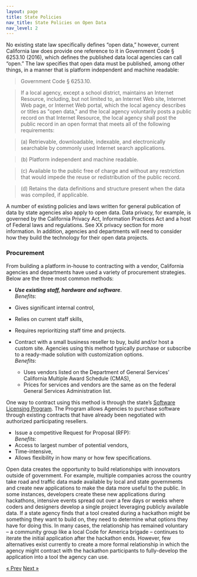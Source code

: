 ```yaml
---
layout: page
title: State Policies 
nav_title: State Policies on Open Data
nav_level: 2
---
```


No existing state law specifically defines “open data,” however, current California law does provide one reference to it in Government Code § 6253.10 (2016), which defines the published data local agencies can call “open.” The law specifies that open data must be published, among other things, in a manner that is platform independent and machine readable:

>Government Code § 6253.10.

>If a local agency, except a school district, maintains an Internet Resource, including, but not limited to, an Internet Web site, Internet Web page, or Internet Web portal, which the local agency describes or titles as "open data," and the local agency voluntarily posts a public record on that Internet Resource, the local agency shall post the public record in an open format that meets all of the following requirements:

> (a) Retrievable, downloadable, indexable, and electronically searchable by commonly used Internet search applications.

> (b) Platform independent and machine readable.

> (c) Available to the public free of charge and without any restriction that would impede the reuse or redistribution of the public record.

> (d) Retains the data definitions and structure present when the data was compiled, if applicable.

A number of existing policies and laws written for general publication of data by state agencies also apply to open data.  Data privacy, for example, is governed by the California Privacy Act, Information Practices Act and a host of Federal laws and regulations. See XX privacy section for more information. In addition, agencies and departments will need to consider how they build the technology for their open data projects.  

### Procurement 

From building a platform in-house to contracting with a vendor, California agencies and departments have used a variety of procurement strategies. Below are the three most common methods:

*	**_Use existing staff, hardware and software_**.  
*Benefits*:
  * Gives significant internal control,
  * Relies on current staff skills, 
  * Requires reprioritizing staff time and projects.

* Contract with a small business reseller to buy, build and/or host a custom site. Agencies using this method typically purchase or subscribe to a ready-made solution with customization options.  
*Benefits*:
  * Uses vendors listed on the Department of General Services’ California Multiple Award Schedule (CMAS), 
  * Prices for services and vendors are the same as on the federal General Services Administration list.

One way to contract using this method is through the state’s [Software Licensing Program](http://www.dgs.ca.gov/pd/Programs/Leveraged/SLP.aspx). The Program allows Agencies to purchase software through existing contracts that have already been negotiated with authorized participating resellers.

*	Issue a competitive Request for Proposal (RFP):  
*Benefits*:
  * Access to largest number of potential vendors,
  * Time-intensive,
  * Allows flexibility in how many or how few specifications.

Open data creates the opportunity to build relationships with innovators outside of government. For example, multiple companies across the country take road and traffic data made available by local and state governments and create new applications to make the data more useful to the public.  In some instances, developers create these new applications during hackathons, intensive events spread out over a few days or weeks where coders and designers develop a single project leveraging publicly available data. If a state agency finds that a tool created during a hackathon might be something they want to build on, they need to determine what options they have for doing this. In many cases, the relationship has remained voluntary – a community group like a local Code for America brigade – continues to iterate the initial application after the hackathon ends. However, few alternatives exist currently to create a more formal relationship in which the agency might contract with the hackathon participants to fully-develop the application into a tool the agency can use.

<!-- Pagination -->
<div class="pagination">
  <a class="pagination-item older" href="{{ site.baseurl }}/06-Governance">&laquo; Prev</a>
  <a class="pagination-item newer" href="{{ site.baseurl }}/08-Privacy">Next &raquo;</a>
</div>
